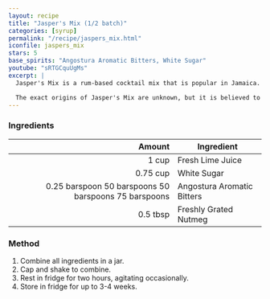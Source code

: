 ```yaml
---
layout: recipe
title: "Jasper's Mix (1/2 batch)"
categories: [syrup]
permalink: "/recipe/jaspers_mix.html"
iconfile: jaspers_mix
stars: 5
base_spirits: "Angostura Aromatic Bitters, White Sugar"
youtube: "sRTGCquUgMs"
excerpt: |
  Jasper's Mix is a rum-based cocktail mix that is popular in Jamaica. It is a simple syrup made with lime juice, sugar, Angostura bitters, and nutmeg. It is typically used to make rum punches, but it can also be used to make other cocktails.<br /><br />

  The exact origins of Jasper's Mix are unknown, but it is believed to have been created by a bartender named Jasper Le Franc in the 1950s. Le Franc worked at the Bay Roc Hotel in Jamaica, and he is said to have created the mix to serve to guests at the hotel's bar.
---
```


### Ingredients

|        Amount | Ingredient                 |
| ------------: | -------------------------- |
|         1 cup | Fresh Lime Juice           |
|      0.75 cup | White Sugar                |
| 0.<span class="onex active">25 barspoon</span> <span class="onehalfx">50 barspoons</span> <span class="twox">50 barspoons</span> <span class="threex">75 barspoons</span>  | Angostura Aromatic Bitters |
|      0.5 tbsp | Freshly Grated Nutmeg      |

### Method

1. Combine all ingredients in a jar.
2. Cap and shake to combine.
3. Rest in fridge for two hours, agitating occasionally.
4. Store in fridge for up to 3-4 weeks.
